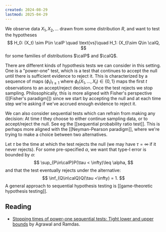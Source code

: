 ```yaml
---
created: 2024-08-29
lastmod: 2025-04-29
---
```


We observe data $X_1,X_2,\dots$ drawn from some distribution $R$, and want to test the hypotheses 
$$
H_0: (X_t) \sim P\in \calP \quad \text{vs}\quad H_1: (X_t)\sim Q\in \calQ,
$$
for some families of distributions $\calP$ and $\calQ$. 

There are different kinds of hypothesis tests we can consider in this setting. One is a "power-one" test, which is a test that continues to accept the null until there is sufficient evidence to reject it. This is characterized by a sequence of maps $(\phi_t)_{t\geq 1}$ where $\phi_t(X_1,\dots,X_t)\in\{0,1\}$ maps the first $t$ observations to an accept/reject decision. Once the test rejects we stop sampling. Philosophically, this is more aligned with Fisher's perspective ([[Fisher's paradigm]]) since we start by accepting the null and at each time step we're asking if we've accrued enough evidence to reject it. 

We can also consider sequential tests which can refrain from making any decision: At time $t$ they choose to either continue sampling data, or to accept/reject the null. See eg the [[sequential probability ratio test]]. This is perhaps more aligned with the [[Neyman-Pearson paradigm]], where we're trying to make a choice between two alternatives. 

Let $\tau$ be the time at which the test rejects the null (we may have $\tau=\infty$ if it never rejects). For some pre-specified $\alpha$, we want that type-I error is bounded by $\alpha$: 
$$
\sup_{P\in\calP}P(\tau < \infty)\leq \alpha,
$$
and that the test eventually rejects under the alternative: 
$$
\inf_{Q\in\calQ}Q(\tau <\infty) = 1.
$$
A general approach to sequential hypothesis testing is [[game-theoretic hypothesis testing]]. 

## Reading 
- [Stopping times of power-one sequential tests: Tight lower and upper bounds](https://arxiv.org/pdf/2504.19952) by Agrawal and Ramdas. 